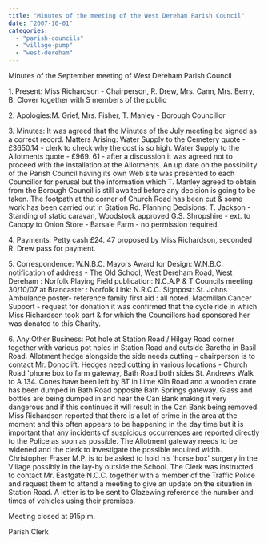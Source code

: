 ```yaml
---
title: "Minutes of the meeting of the West Dereham Parish Council"
date: "2007-10-01"
categories: 
  - "parish-councils"
  - "village-pump"
  - "west-dereham"
---
```


Minutes of the September meeting of West Dereham Parish Council

1\. Present: Miss Richardson - Chairperson, R. Drew, Mrs. Cann, Mrs. Berry, B. Clover together with 5 members of the public

2\. Apologies:M. Grief, Mrs. Fisher, T. Manley - Borough Councillor

3\. Minutes: It was agreed that the Minutes of the July meeting be signed as a correct record. Matters Arising: Water Supply to the Cemetery quote - £3650.14 - clerk to check why the cost is so high. Water Supply to the Allotments quote - £969. 61 - after a discussion it was agreed not to proceed with the installation at the Allotments. An up date on the possibility of the Parish Council having its own Web site was presented to each Councillor for perusal but the information which T. Manley agreed to obtain from the Borough Council is still awaited before any decision is going to be taken. The footpath at the corner of Church Road has been cut & some work has been carried out in Station Rd. Planning Decisions: T. Jackson - Standing of static caravan, Woodstock approved G.S. Shropshire - ext. to Canopy to Onion Store - Barsale Farm - no permission required.

4\. Payments: Petty cash £24. 47 proposed by Miss Richardson, seconded R. Drew pass for payment.

5\. Correspondence: W.N.B.C. Mayors Award for Design: W.N.B.C. notification of address - The Old School, West Dereham Road, West Dereham : Norfolk Playing Field publication: N.C.A.P & T Councils meeting 30/10/07 at Brancaster : Norfolk Link: N.R.C.C. Signpost: St. Johns Ambulance poster- reference family first aid : all noted. Macmillan Cancer Support - request for donation it was confirmed that the cycle ride in which Miss Richardson took part & for which the Councillors had sponsored her was donated to this Charity.

6\. Any Other Business: Pot hole at Station Road / Hilgay Road corner together with various pot holes in Station Road and outside Baretha in Basil Road. Allotment hedge alongside the side needs cutting - chairperson is to contact Mr. Donoclift. Hedges need cutting in various locations - Church Road 'phone box to farm gateway, Bath Road both sides St. Andrews Walk to A 134. Cones have been left by BT in Lime Kiln Road and a wooden crate has been dumped in Bath Road opposite Bath Springs gateway. Glass and bottles are being dumped in and near the Can Bank making it very dangerous and if this continues it will result in the Can Bank being removed. Miss Richardson reported that there is a lot of crime in the area at the moment and this often appears to be happening in the day time but it is important that any incidents of suspicious occurrences are reported directly to the Police as soon as possible. The Allotment gateway needs to be widened and the clerk to investigate the possible required width. Christopher Fraser M.P. is to be asked to hold his 'horse box' surgery in the Village possibly in the lay-by outside the School. The Clerk was instructed to contact Mr. Eastgate N.C.C. together with a member of the Traffic Police and request them to attend a meeting to give an update on the situation in Station Road. A letter is to be sent to Glazewing reference the number and times of vehicles using their premises.

Meeting closed at 915p.m.

Parish Clerk
